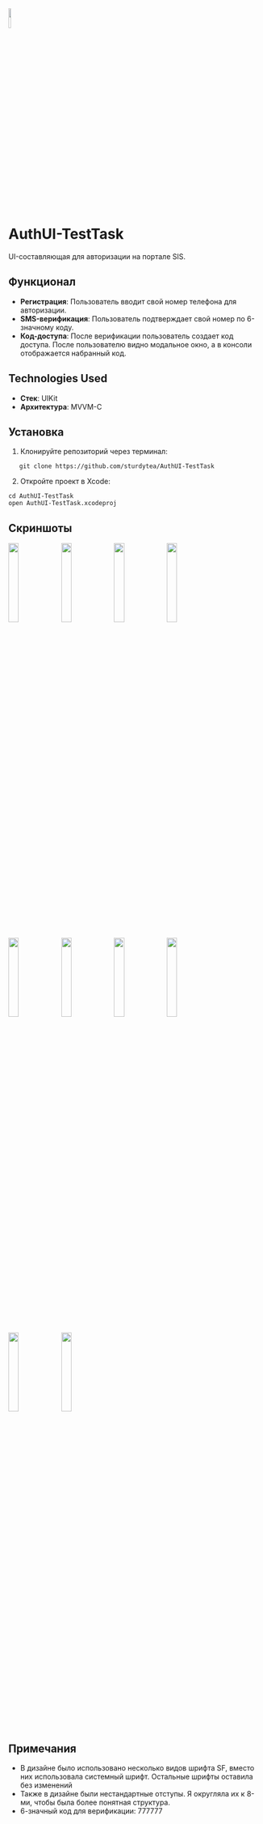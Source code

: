 <div align="row">
  <img src="https://github.com/user-attachments/assets/f5dee489-64b2-4b63-b8d6-529293b4e64c" style="width: 10%">  
  <h1>AuthUI-TestTask</h1>
</div>

UI-составляющая для авторизации на портале SIS. 

## Функционал 
- __Регистрация__: Пользователь вводит свой номер телефона для авторизации. 
- __SMS-верификация__: Пользователь подтверждает свой номер по 6-значному коду.
- __Код-доступа__: После верификации пользователь создает код доступа. После пользователю видно модальное окно, а в консоли отображается набранный код.

## Technologies Used 
- __Стек__: UIKit 
- __Архитектура__: MVVM-С
  
## Установка 
1. Клонируйте репозиторий через терминал:
```
   git clone https://github.com/sturdytea/AuthUI-TestTask
```

2. Откройте проект в Xcode:
```
cd AuthUI-TestTask
open AuthUI-TestTask.xcodeproj
```

## Скриншоты
<div align="row">
  <img src="https://github.com/user-attachments/assets/92e4bbc2-2bc8-410b-86e6-c3be2fd2535b" style="width: 20%">
  <img src="https://github.com/user-attachments/assets/4974e64a-59d2-41f6-81e7-1cbf71d157c7" style="width: 20%">
  <img src="https://github.com/user-attachments/assets/8f89bb0c-3b90-4c2a-aed8-ba7e9737906a" style="width: 20%">
  <img src="https://github.com/user-attachments/assets/d141d019-b86f-4327-9666-a91e9ad2cf9d" style="width: 20%">
  <img src="https://github.com/user-attachments/assets/77c04edf-ee5b-4025-99be-44a7c428d1d4" style="width: 20%">
  <img src="https://github.com/user-attachments/assets/33b3585d-8ee2-4d39-921c-0b5f31031adf" style="width: 20%">
  <img src="https://github.com/user-attachments/assets/b331636d-956f-4e5a-a716-0bde5b830173" style="width: 20%">
  <img src="https://github.com/user-attachments/assets/bf9f3c82-f70c-4a13-890a-eea675b6e62e" style="width: 20%">
  <img src="https://github.com/user-attachments/assets/6476338d-dda2-47c6-8d73-41ada82150ca" style="width: 20%">
  <img src="https://github.com/user-attachments/assets/1ac22aec-baf8-4191-9cdd-71c7298d0421" style="width: 20%">
</div>

## Примечания  
- В дизайне было использовано несколько видов шрифта SF, вместо них использовала системный шрифт. Остальные шрифты оставила без изменений
- Также в дизайне были нестандартные отступы. Я округляла их к 8-ми, чтобы была более понятная структура. 
- 6-значный код для верификации: 777777


